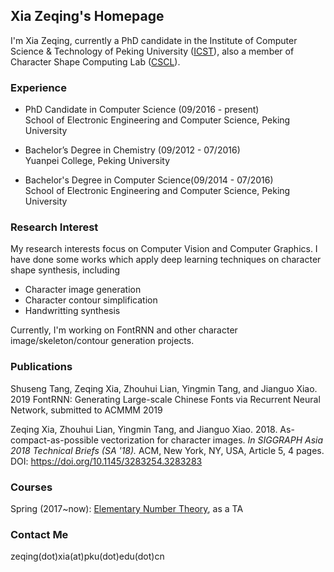 ## Xia Zeqing's Homepage

I'm Xia Zeqing, currently a PhD candidate in the Institute of Computer Science & Technology of Peking University (<a href="www.icst.pku.edu.cn">ICST</a>), also a member of Character Shape Computing Lab (<a href="www.icst.pku.edu.cn/cscl">CSCL</a>).

### Experience

* PhD Candidate in Computer Science (09/2016 - present) <br/>
School of Electronic Engineering and Computer Science, Peking University

* Bachelor’s Degree in Chemistry (09/2012 - 07/2016) <br/>
Yuanpei College, Peking University

* Bachelor's Degree in Computer Science(09/2014 - 07/2016) <br/>
School of Electronic Engineering and Computer Science, Peking University

### Research Interest
My research interests focus on Computer Vision and Computer Graphics.
I have done some works which apply deep learning techniques on character shape synthesis, including
* Character image generation
* Character contour simplification
* Handwritting synthesis

Currently, I'm working on FontRNN and other character image/skeleton/contour generation projects.

### Publications

Shuseng Tang, Zeqing Xia, Zhouhui Lian, Yingmin Tang, and Jianguo Xiao. 2019 FontRNN: Generating Large-scale Chinese Fonts via Recurrent Neural Network, submitted to ACMMM 2019

Zeqing Xia, Zhouhui Lian, Yingmin Tang, and Jianguo Xiao. 2018. As-compact-as-possible vectorization for character images. <i>In SIGGRAPH Asia 2018 Technical Briefs (SA '18).</i> ACM, New York, NY, USA, Article 5, 4 pages. DOI: https://doi.org/10.1145/3283254.3283283

### Courses

Spring (2017~now): <a href="http://www.icst.pku.edu.cn/zlian/course/ENT/index.htm">Elementary Number Theory</a>, as a TA

### Contact Me

zeqing(dot)xia(at)pku(dot)edu(dot)cn